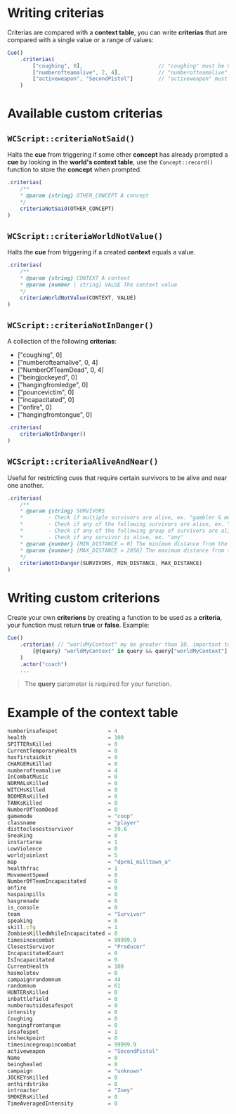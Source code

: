 # Writing **criterias**

Criterias are compared with a **context table**, you can write **criterias** that are compared with a single value or a range of values:

```javascript
Cue()
    .criterias(
        ["coughing", 0],                        // "coughing" must be 0
        ["numberofteamalive", 2, 4],            // "numberofteamalive" must be between 2 and 4
        ["activeweapon", "SecondPistol"]        // "activeweapon" must be "SecondPistol"
    )
```

# Available custom criterias

## **`WCScript::criteriaNotSaid()`**

Halts the **cue** from triggering if some other **concept** has already prompted a **cue** by looking in the **world's context table**, use the `Concept::record()` function to store the **concept** when prompted.

```javascript
.criterias(
    /**
    * @param {string} OTHER_CONCEPT A concept
    */
    criteriaNotSaid(OTHER_CONCEPT)
)
```

## **`WCScript::criteriaWorldNotValue()`**

Halts the **cue** from triggering if a created **context** equals a value.

```javascript
.criterias(
    /**
    * @param {string} CONTEXT A context
    * @param {number | string} VALUE The context value
    */
    criteriaWorldNotValue(CONTEXT, VALUE)
)
```

## **`WCScript::criteriaNotInDanger()`**

A collection of the following **criterias**:

*    ["coughing", 0]
*    ["numberofteamalive", 0, 4]
*    ["NumberOfTeamDead", 0, 4]
*    ["beingjockeyed", 0]
*    ["hangingfromledge", 0]
*    ["pouncevictim", 0]
*    ["incapacitated", 0]
*    ["onfire", 0]
*    ["hangingfromtongue", 0]

```javascript
.criterias(
    criteriaNotInDanger()
)
```

## **`WCScript::criteriaAliveAndNear()`**

Useful for restricting cues that require certain survivors to be alive and near one another.

```javascript
.criterias(
    /**
    * @param {string} SURVIVORS
    *        - Check if multiple survivors are alive, ex. "gambler & mechanic & producer"
    *        - Check if any of the following survivors are alive, ex. "gambler | mechanic"
    *        - Check if any of the following group of survivors are alive, ex. "gambler & mechanic | gambler & coach"
    *        - Check if any survivor is alive, ex. "any"
    * @param {number} [MIN_DISTANCE = 0] The minimum distance from the actor to another survivor
    * @param {number} [MAX_DISTANCE = 2056] The maximum distance from the actor to another survivor
    */
    criteriaNotInDanger(SURVIVORS, MIN_DISTANCE, MAX_DISTANCE)
)
```

# Writing custom criterions

Create your own **criterions** by creating a function to be used as a **criteria**, your function must return **true** or **false**. Example:

```javascript
Cue()
    .criterias( // "worldMyContext" my be greater than 10, important to first check if a custom context exists
        [@(query) "worldMyContext" in query && query["worldMyContext"] > 10]
    )
    .actor("coach")
    ...
```

> The **query** parameter is required for your function.

# Example of the **context table**

```javascript
numberinsafespot                = 4
health                          = 100
SPITTERsKilled                  = 0
CurrentTemporaryHealth          = 0
hasfirstaidkit                  = 0
CHARGERsKilled                  = 0
numberofteamalive               = 4
InCombatMusic                   = 0
NORMALsKilled                   = 0
WITCHsKilled                    = 0
BOOMERsKilled                   = 0
TANKsKilled                     = 0
NumberOfTeamDead                = 0
gamemode                        = "coop"
classname                       = "player"
disttoclosestsurvivor           = 59.8
Sneaking                        = 0
instartarea                     = 1
LowViolence                     = 0
worldjoinlast                   = 5
map                             = "dprm1_milltown_a"
healthfrac                      = 1
MovementSpeed                   = 0
NumberOfTeamIncapacitated       = 0
onfire                          = 0
haspainpills                    = 0
hasgrenade                      = 0
is_console                      = 0
team                            = "Survivor"
speaking                        = 0
skill.cfg                       = 1
ZombiesKilledWhileIncapacitated = 0
timesincecombat                 = 99999.9
ClosestSurvivor                 = "Producer"
IncapacitatedCount              = 0
IsIncapacitated                 = 0
CurrentHealth                   = 100
hasmolotov                      = 0
campaignrandomnum               = 44
randomnum                       = 61
HUNTERsKilled                   = 0
inbattlefield                   = 0
numberoutsidesafespot           = 0
intensity                       = 0
Coughing                        = 0
hangingfromtongue               = 0
insafespot                      = 1
incheckpoint                    = 0
timesincegroupincombat          = 99999.9
activeweapon                    = "SecondPistol"
Name                            = 0
beinghealed                     = 0
campaign                        = "unknown"
JOCKEYsKilled                   = 0
onthirdstrike                   = 0
introactor                      = "Zoey"
SMOKERsKilled                   = 0
TimeAveragedIntensity           = 0
```